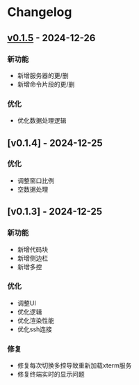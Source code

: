 # Changelog

## [v0.1.5](https://github.com/catcoal/ETerm/releases) - 2024-12-26

### 新功能
- 新增服务器的更/删
- 新增命令片段的更/删

### 优化
- 优化数据处理逻辑


## [v0.1.4] - 2024-12-25

### 优化
- 调整窗口比例
- 空数据处理

## [v0.1.3] - 2024-12-25

### 新功能
- 新增代码块
- 新增侧边栏
- 新增多控

### 优化
- 调整UI
- 优化逻辑
- 优化渲染性能
- 优化ssh连接

### 修复
- 修复每次切换多控导致重新加载xterm服务
- 修复终端实时的显示问题